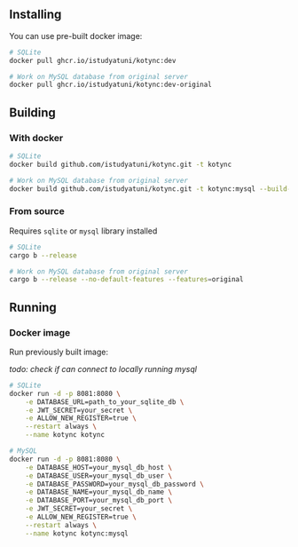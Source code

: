 ## Installing

You can use pre-built docker image:

```sh
# SQLite
docker pull ghcr.io/istudyatuni/kotync:dev

# Work on MySQL database from original server
docker pull ghcr.io/istudyatuni/kotync:dev-original
```

## Building

### With docker

```sh
# SQLite
docker build github.com/istudyatuni/kotync.git -t kotync

# Work on MySQL database from original server
docker build github.com/istudyatuni/kotync.git -t kotync:mysql --build-arg kind=original
```

### From source

Requires `sqlite` or `mysql` library installed

```sh
# SQLite
cargo b --release

# Work on MySQL database from original server
cargo b --release --no-default-features --features=original
```

<!-- #### Cross-compile

You need [cross](https://github.com/cross-rs/cross?tab=readme-ov-file#installation) installed

```sh
# SQLite
cross b --release --target=x86_64-unknown-linux-musl

# MySQL
cargo b --release --no-default-features --features=original --target=x86_64-unknown-linux-musl
``` -->

## Running

### Docker image

Run previously built image:

*todo: check if can connect to locally running mysql*

```sh
# SQLite
docker run -d -p 8081:8080 \
	-e DATABASE_URL=path_to_your_sqlite_db \
	-e JWT_SECRET=your_secret \
	-e ALLOW_NEW_REGISTER=true \
	--restart always \
	--name kotync kotync

# MySQL
docker run -d -p 8081:8080 \
	-e DATABASE_HOST=your_mysql_db_host \
	-e DATABASE_USER=your_mysql_db_user \
	-e DATABASE_PASSWORD=your_mysql_db_password \
	-e DATABASE_NAME=your_mysql_db_name \
 	-e DATABASE_PORT=your_mysql_db_port \
	-e JWT_SECRET=your_secret \
	-e ALLOW_NEW_REGISTER=true \
	--restart always \
	--name kotync kotync:mysql
```

<!-- ### Single binary (systemd)

After building from source,  -->

<!-- You need to [build with `cross`](#with-cross) -->
